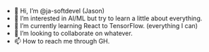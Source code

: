 - 👋 Hi, I’m @ja-softdevel (Jason)
- 👀 I’m interested in AI/ML but try to learn a little about everything.
- 🌱 I’m currently learning React to TensorFlow. (everything I can)
- 💞️ I’m looking to collaborate on whatever.
- 📫 How to reach me through GH.

<!---
ja-softdevel/ja-softdevel is a ✨ special ✨ repository because its `README.md` (this file) appears on your GitHub profile.
You can click the Preview link to take a look at your changes.
--->
